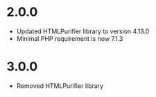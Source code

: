 # 2.0.0

- Updated HTMLPurifier library to version 4.13.0
- Minimal PHP requirement is now 7.1.3

# 3.0.0

- Removed HTMLPurifier library
